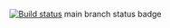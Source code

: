 [![Build status](https://ci.appveyor.com/api/projects/status/r1vyapbe4ubg4xen?svg=true)](https://ci.appveyor.com/project/DimaVasyutin/pageobject)
main branch status badge
